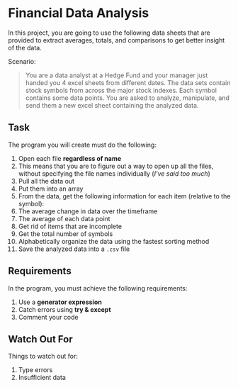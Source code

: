 # Financial Data Analysis
In this project, you are going to use the following data sheets that are provided to extract averages, totals, and comparisons to get better insight of the data.

Scenario:
> You are a data analyst at a Hedge Fund and your manager just handed you 4 excel sheets from different dates. The data sets contain stock symbols from across the major stock indexes. Each symbol contains some data points. You are asked to analyze, manipulate, and send them a new excel sheet containing the analyzed data.


## Task
The program you will create must do the following:
1. Open each file **regardless of name**
  1. This means that you are to figure out a way to open up all the files, without specifying the file names individually (*I've said too much*)
1. Pull all the data out
1. Put them into an array
1. From the data, get the following information for each item (relative to the symbol):
  1. The average change in data over the timeframe
  1. The average of each data point
1. Get rid of items that are incomplete
1. Get the total number of symbols
1. Alphabetically organize the data using the fastest sorting method
1. Save the analyzed data into a `.csv` file

## Requirements
In the program, you must achieve the following requirements:
1. Use a **generator expression**
1. Catch errors using **try & except**
1. Comment your code

## Watch Out For
Things to watch out for:
1. Type errors
1. Insufficient data
